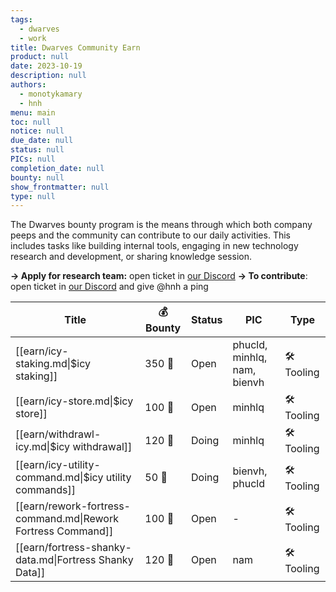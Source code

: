 ```yaml
---
tags:
  - dwarves
  - work
title: Dwarves Community Earn
product: null
date: 2023-10-19
description: null
authors:
  - monotykamary
  - hnh
menu: main
toc: null
notice: null
due_date: null
status: null
PICs: null
completion_date: null
bounty: null
show_frontmatter: null
type: null
---
```


The Dwarves bounty program is the means through which both company peeps and the community can contribute to our daily activities. This includes tasks like building internal tools, engaging in new technology research and development, or sharing knowledge session.

**→ Apply for research team:** open ticket in [our Discord](https://discord.com/invite/dwarvesv)
**→ To contribute**: open ticket in [our Discord](https://discord.com/invite/dwarvesv) and give @hnh a ping

| Title                                                        | 💰 Bounty | Status | PIC                         | Type        |
| ------------------------------------------------------------ | --------- | ------ | --------------------------- | ----------- |
| [[earn/icy-staking.md\|$icy staking]]                        | 350 🧊    | Open   | phucld, minhlq, nam, bienvh | 🛠️ Tooling |
| [[earn/icy-store.md\|$icy store]]                            | 100 🧊    | Open   | minhlq                      | 🛠️ Tooling |
| [[earn/withdrawl-icy.md\|$icy withdrawal]]                   | 120 🧊    | Doing  | minhlq                      | 🛠️ Tooling |
| [[earn/icy-utility-command.md\|$icy utility commands]]       | 50 🧊     | Doing  | bienvh, phucld              | 🛠️ Tooling |
| [[earn/rework-fortress-command.md\|Rework Fortress Command]] | 100 🧊    | Open   | \-                          | 🛠️ Tooling |
| [[earn/fortress-shanky-data.md\|Fortress Shanky Data]]       | 120 🧊    | Open   | nam                         | 🛠️ Tooling |

